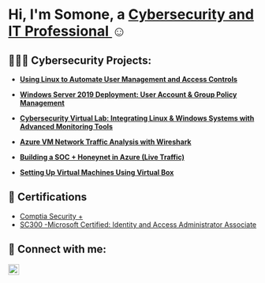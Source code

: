 <h1>Hi, I'm Somone, a <a href="https://www.linkedin.com/in/somone-letman/">Cybersecurity and IT Professional </a>☺</h1>


<h2>👩🏾‍💻 Cybersecurity Projects:</h2>

- <b>[Using Linux to Automate User Management and Access Controls](https://github.com/SomoneL/LinuxUserManagement/tree/main)</b>

- <b>[Windows Server 2019 Deployment: User Account & Group Policy Management](https://github.com/SomoneL/Windows-Server-2019-Deployment)</b>

- <b>[Cybersecurity Virtual Lab: Integrating Linux & Windows Systems with Advanced Monitoring Tools](https://github.com/SomoneL/Cybersecurity-Lab)</b>
  
- <b>[Azure VM Network Traffic Analysis with Wireshark](https://github.com/SomoneL/Azure-WireShark-Traffic-Analysis)</b>
  
- <b>[Building a SOC + Honeynet in Azure (Live Traffic)](https://github.com/SomoneL/SOC-Honeynet-in-Azure/tree/main)</b>
  
- <b>[Setting Up Virtual Machines Using Virtual Box](https://github.com/SomoneL/Setting-Up-Virtual-Machines-Using-VirtualBox)</b>
  

<h2>📝	 Certifications</h2>

- [Comptia Security +](https://www.credly.com/badges/71788861-0c83-4e42-83f2-a91756ae4f2c/public_url)
- [SC300 -Microsoft Certified: Identity and Access Administrator Associate](https://learn.microsoft.com/api/credentials/share/en-us/lsomone-9465/72DCE242CC974D2?sharingId=17F5A29DBBF677CA)


<h2> 🤳 Connect with me:</h2>

[<img align="left" alt="Somone Letman | LinkedIn" width="22px" src="https://cdn.jsdelivr.net/npm/simple-icons@v3/icons/linkedin.svg" />][linkedin]



[linkedin]: https://linkedin.com/in/somone-letman

<!--
**joshmadakor1/joshmadakor1** is a ✨ _special_ ✨ repository because its `README.md` (this file) appears on your GitHub profile.

Here are some ideas to get you started:

- 🔭 I’m currently working on ...
- 🌱 I’m currently learning ...
- 👯 I’m looking to collaborate on ...
- 🤔 I’m looking for help with ...
- 💬 Ask me about ...
- 📫 How to reach me: ...
- 😄 Pronouns: ...
- ⚡ Fun fact: ...
-->
<!--
**SomoneL/SomoneL** is a ✨ _special_ ✨ repository because its `README.md` (this file) appears on your GitHub profile.

Here are some ideas to get you started:

- 🔭 I’m currently working on ...
- 🌱 I’m currently learning ...
- 👯 I’m looking to collaborate on ...
- 🤔 I’m looking for help with ...
- 💬 Ask me about ...
- 📫 How to reach me: ...
- 😄 Pronouns: ...
- ⚡ Fun fact: ...
-->
